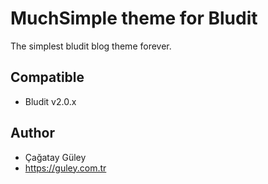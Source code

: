 # MuchSimple theme for Bludit
The simplest bludit blog theme forever.
## Compatible
- Bludit v2.0.x

## Author
- Çağatay Güley
- https://guley.com.tr
